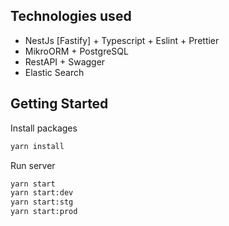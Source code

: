 ## Technologies used

- NestJs [Fastify] + Typescript + Eslint + Prettier
- MikroORM + PostgreSQL
- RestAPI + Swagger
- Elastic Search

## Getting Started

Install packages

```bash
yarn install
```

Run server

```bash
yarn start
yarn start:dev
yarn start:stg
yarn start:prod
```
